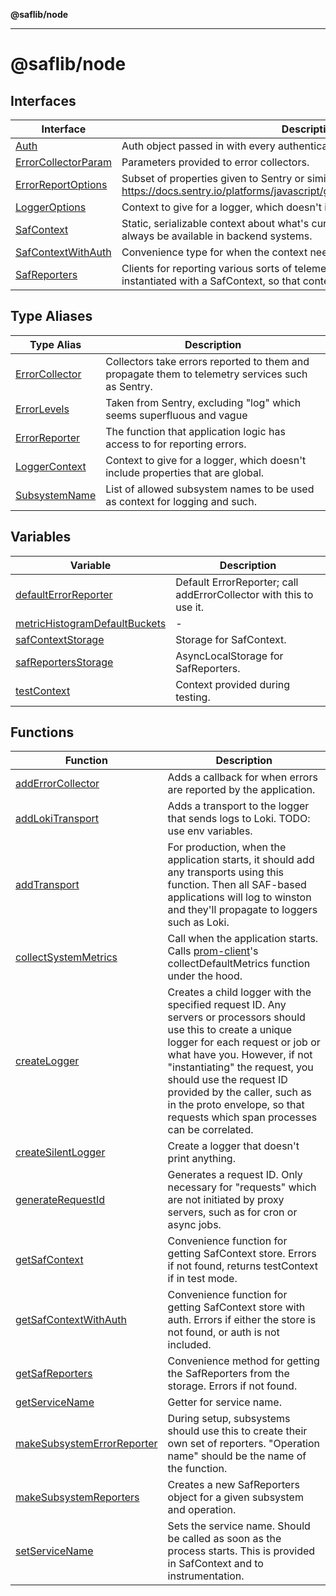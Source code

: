**@saflib/node**

---

# @saflib/node

## Interfaces

| Interface                                                | Description                                                                                                                                              |
| -------------------------------------------------------- | -------------------------------------------------------------------------------------------------------------------------------------------------------- |
| [Auth](interfaces/Auth.md)                               | Auth object passed in with every authenticated request.                                                                                                  |
| [ErrorCollectorParam](interfaces/ErrorCollectorParam.md) | Parameters provided to error collectors.                                                                                                                 |
| [ErrorReportOptions](interfaces/ErrorReportOptions.md)   | Subset of properties given to Sentry or similar error reporting services. https://docs.sentry.io/platforms/javascript/guides/node/apis/#captureException |
| [LoggerOptions](interfaces/LoggerOptions.md)             | Context to give for a logger, which doesn't include properties that are global.                                                                          |
| [SafContext](interfaces/SafContext.md)                   | Static, serializable context about what's currently going on. These should always be available in backend systems.                                       |
| [SafContextWithAuth](interfaces/SafContextWithAuth.md)   | Convenience type for when the context needs to have auth.                                                                                                |
| [SafReporters](interfaces/SafReporters.md)               | Clients for reporting various sorts of telemetry. They're expected to be instantiated with a SafContext, so that context is included.                    |

## Type Aliases

| Type Alias                                       | Description                                                                                      |
| ------------------------------------------------ | ------------------------------------------------------------------------------------------------ |
| [ErrorCollector](type-aliases/ErrorCollector.md) | Collectors take errors reported to them and propagate them to telemetry services such as Sentry. |
| [ErrorLevels](type-aliases/ErrorLevels.md)       | Taken from Sentry, excluding "log" which seems superfluous and vague                             |
| [ErrorReporter](type-aliases/ErrorReporter.md)   | The function that application logic has access to for reporting errors.                          |
| [LoggerContext](type-aliases/LoggerContext.md)   | Context to give for a logger, which doesn't include properties that are global.                  |
| [SubsystemName](type-aliases/SubsystemName.md)   | List of allowed subsystem names to be used as context for logging and such.                      |

## Variables

| Variable                                                                    | Description                                                        |
| --------------------------------------------------------------------------- | ------------------------------------------------------------------ |
| [defaultErrorReporter](variables/defaultErrorReporter.md)                   | Default ErrorReporter; call addErrorCollector with this to use it. |
| [metricHistogramDefaultBuckets](variables/metricHistogramDefaultBuckets.md) | -                                                                  |
| [safContextStorage](variables/safContextStorage.md)                         | Storage for SafContext.                                            |
| [safReportersStorage](variables/safReportersStorage.md)                     | AsyncLocalStorage for SafReporters.                                |
| [testContext](variables/testContext.md)                                     | Context provided during testing.                                   |

## Functions

| Function                                                              | Description                                                                                                                                                                                                                                                                                                                                                    |
| --------------------------------------------------------------------- | -------------------------------------------------------------------------------------------------------------------------------------------------------------------------------------------------------------------------------------------------------------------------------------------------------------------------------------------------------------- |
| [addErrorCollector](functions/addErrorCollector.md)                   | Adds a callback for when errors are reported by the application.                                                                                                                                                                                                                                                                                               |
| [addLokiTransport](functions/addLokiTransport.md)                     | Adds a transport to the logger that sends logs to Loki. TODO: use env variables.                                                                                                                                                                                                                                                                               |
| [addTransport](functions/addTransport.md)                             | For production, when the application starts, it should add any transports using this function. Then all SAF-based applications will log to winston and they'll propagate to loggers such as Loki.                                                                                                                                                              |
| [collectSystemMetrics](functions/collectSystemMetrics.md)             | Call when the application starts. Calls [prom-client](https://www.npmjs.com/package/prom-client)'s collectDefaultMetrics function under the hood.                                                                                                                                                                                                              |
| [createLogger](functions/createLogger.md)                             | Creates a child logger with the specified request ID. Any servers or processors should use this to create a unique logger for each request or job or what have you. However, if not "instantiating" the request, you should use the request ID provided by the caller, such as in the proto envelope, so that requests which span processes can be correlated. |
| [createSilentLogger](functions/createSilentLogger.md)                 | Create a logger that doesn't print anything.                                                                                                                                                                                                                                                                                                                   |
| [generateRequestId](functions/generateRequestId.md)                   | Generates a request ID. Only necessary for "requests" which are not initiated by proxy servers, such as for cron or async jobs.                                                                                                                                                                                                                                |
| [getSafContext](functions/getSafContext.md)                           | Convenience function for getting SafContext store. Errors if not found, returns testContext if in test mode.                                                                                                                                                                                                                                                   |
| [getSafContextWithAuth](functions/getSafContextWithAuth.md)           | Convenience function for getting SafContext store with auth. Errors if either the store is not found, or auth is not included.                                                                                                                                                                                                                                 |
| [getSafReporters](functions/getSafReporters.md)                       | Convenience method for getting the SafReporters from the storage. Errors if not found.                                                                                                                                                                                                                                                                         |
| [getServiceName](functions/getServiceName.md)                         | Getter for service name.                                                                                                                                                                                                                                                                                                                                       |
| [makeSubsystemErrorReporter](functions/makeSubsystemErrorReporter.md) | During setup, subsystems should use this to create their own set of reporters. "Operation name" should be the name of the function.                                                                                                                                                                                                                            |
| [makeSubsystemReporters](functions/makeSubsystemReporters.md)         | Creates a new SafReporters object for a given subsystem and operation.                                                                                                                                                                                                                                                                                         |
| [setServiceName](functions/setServiceName.md)                         | Sets the service name. Should be called as soon as the process starts. This is provided in SafContext and to instrumentation.                                                                                                                                                                                                                                  |
